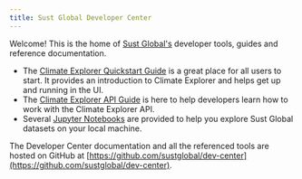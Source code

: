 ```yaml
---
title: Sust Global Developer Center
---
```


Welcome! This is the home of [Sust Global's](https://www.sustglobal.com/) developer tools, guides and reference documentation.

* The [Climate Explorer Quickstart Guide](./explorer.html) is a great place for all users to start. It provides an introduction to
  Climate Explorer and helps get up and running in the UI.
* The [Climate Explorer API Guide](./api.html) is here to help developers learn how to work with the Climate Explorer API.
* Several [Jupyter Notebooks](./jupyter-notebooks.html) are provided to help you explore Sust Global datasets on your local machine.

The Developer Center documentation and all the referenced tools are hosted on GitHub at [https://github.com/sustglobal/dev-center](https://github.com/sustglobal/dev-center).

